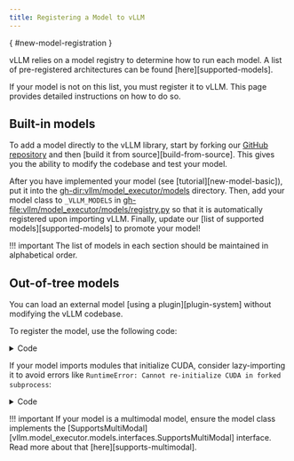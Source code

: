 ```yaml
---
title: Registering a Model to vLLM
---
```

[](){ #new-model-registration }

vLLM relies on a model registry to determine how to run each model.
A list of pre-registered architectures can be found [here][supported-models].

If your model is not on this list, you must register it to vLLM.
This page provides detailed instructions on how to do so.

## Built-in models

To add a model directly to the vLLM library, start by forking our [GitHub repository](https://github.com/vllm-project/vllm) and then [build it from source][build-from-source].
This gives you the ability to modify the codebase and test your model.

After you have implemented your model (see [tutorial][new-model-basic]), put it into the <gh-dir:vllm/model_executor/models> directory.
Then, add your model class to `_VLLM_MODELS` in <gh-file:vllm/model_executor/models/registry.py> so that it is automatically registered upon importing vLLM.
Finally, update our [list of supported models][supported-models] to promote your model!

!!! important
    The list of models in each section should be maintained in alphabetical order.

## Out-of-tree models

You can load an external model [using a plugin][plugin-system] without modifying the vLLM codebase.

To register the model, use the following code:

<details>
<summary>Code</summary>

```python
# The entrypoint of your plugin
def register():
    from vllm import ModelRegistry
    from your_code import YourModelForCausalLM

    ModelRegistry.register_model("YourModelForCausalLM", YourModelForCausalLM)
```

</details>

If your model imports modules that initialize CUDA, consider lazy-importing it to avoid errors like `RuntimeError: Cannot re-initialize CUDA in forked subprocess`:

<details>
<summary>Code</summary>

```python
# The entrypoint of your plugin
def register():
    from vllm import ModelRegistry

    ModelRegistry.register_model(
        "YourModelForCausalLM",
        "your_code:YourModelForCausalLM"
    )
```

</details>

!!! important
    If your model is a multimodal model, ensure the model class implements the [SupportsMultiModal][vllm.model_executor.models.interfaces.SupportsMultiModal] interface.
    Read more about that [here][supports-multimodal].
